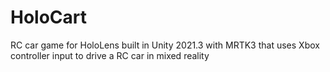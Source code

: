 # HoloCart
RC car game for HoloLens built in Unity 2021.3 with MRTK3 that uses Xbox controller input to drive a RC car in mixed reality
